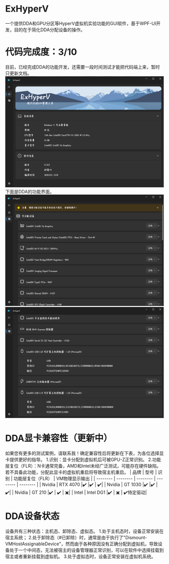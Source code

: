 # ExHyperV
一个提供DDA和GPU分区等HyperV虚拟机实验功能的GUI软件，基于WPF-UI开发，目的在于简化DDA分配设备的操作。
# 代码完成度：3/10
目前，已经完成DDA的功能开发，还需要一段时间测试才能把代码端上来，暂时只更新文档。
![主界面](https://github.com/Justsenger/ExHyperV/blob/main/img/%E4%B8%BB%E7%95%8C%E9%9D%A2.png)
下面是DDA的功能界面。
![DDA功能](https://github.com/Justsenger/ExHyperV/blob/main/img/DDA.png)
![DDA功能2](https://github.com/Justsenger/ExHyperV/blob/main/img/DDA2.png)
# DDA显卡兼容性（更新中）
如果您有更多的测试案例，请联系我！确定兼容性后将更新在下表，为各位选择显卡提供更好的指导。
1.识别：显卡分配到虚拟机后可被GPU-Z正常识别。
2.功能层复位（FLR）：N卡通常完备，AMD和Intel未经广泛测试，可能存在硬件缺陷。若不具备此功能，分配此显卡的虚拟机重启将导致宿主机重启。
| 品牌 | 型号 | 识别 | 功能层复位（FLR） | VM物理显示输出 |
| -------- | -------- | -------- | -------- | -------- |
| Nvidia   | RTX 4070 |✔️ |✔️ | ✔️|
| Nvidia   | GT 1030 |✔️ |✔️ | ✔️|
| Nvidia   | GT 210 |✔️ | ✔️ | ✖️|
| Intel   |  Intel DG1 |✔️ | ✖️ | ✔️特定驱动|
# DDA设备状态
设备共有三种状态：主机态、卸除态、虚拟态。
1.处于主机态时，设备正常安装在宿主系统；
2.处于卸除态（#已卸除）时，通常是由于执行了"Dismount-VMHostAssignableDevice"，然而由于各种原因没有正确分配到虚拟机，导致设备处于一个中间态，无法被宿主的设备管理器正常识别，可以在软件中选择挂载到宿主或者重新挂载到虚拟机。
3.处于虚拟态时，设备正常安装在虚拟机系统。

